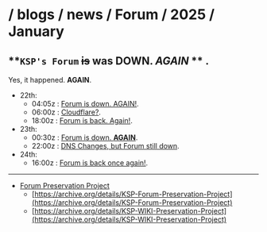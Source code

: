 # / blogs / news / Forum / 2025 / January

## **`KSP's Forum` ~~is~~ was DOWN. _AGAIN_ ** . 

Yes, it happened. **AGAIN**.

* 22th:
	+ 04:05z : [Forum is down. AGAIN!](./22-0405z_Forum-is-down-again.md).
	+ 06:00z : [Cloudflare?](./22-0600z_Cloudflare.md).
	+ 18:00z : [Forum is back. Again!](./22-1800z_Forum-is-back-again.md).
* 23th:
	+ 00:30z : [Forum is down. **AGAIN**](./23-0030z_Forum-is-down-again.md).
	+ 22:00z : [DNS Changes, but Forum still down](./23-2200z_Some-changes-but-still-down.md).
* 24th:
	+ 16:00z : [Forum is back once again!](./24-1600z_Forum-is-back-once-again.md).

- - - 

* [Forum Preservation Project](https://github.com/net-lisias-ksp/KSP-Forum-Preservation-Project)
	+ [https://archive.org/details/KSP-Forum-Preservation-Project](https://archive.org/details/KSP-Forum-Preservation-Project)
	+ [https://archive.org/details/KSP-WIKI-Preservation-Project](https://archive.org/details/KSP-WIKI-Preservation-Project)
